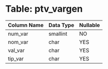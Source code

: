 # Table: ptv_vargen

| Column Name | Data Type | Nullable |
|-------------|-----------|----------|
| num_var | smallint | NO |
| nom_var | char | YES |
| val_var | char | YES |
| tip_var | char | YES |

